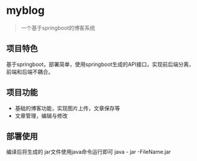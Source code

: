 # myblog
> 一个基于springboot的博客系统
## 项目特色
基于springboot，部署简单，使用springboot生成的API接口，实现前后端分离，前端和后端不耦合。
## 项目功能
* 基础的博客功能，实现图片上传，文章保存等
* 文章管理，编辑与修改
## 部署使用
编译后将生成的 jar文件使用java命令运行即可
java - jar -FileName.jar
